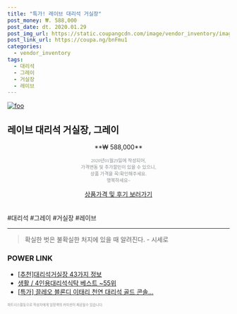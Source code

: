 ```yaml
--- 
title: "특가! 레이브 대리석 거실장" 
post_money: ₩. 588,000 
post_date: dt. 2020.01.29 
post_img_url: https://static.coupangcdn.com/image/vendor_inventory/images/2017/11/06/2/0/6b6f2d4f-c359-4477-84ba-ccfca50e6d81.jpg 
post_link_url: https://coupa.ng/bnFmu1 
categories: 
  - vendor_inventory 
tags: 
  - 대리석 
  - 그레이 
  - 거실장 
  - 레이브 
--- 
```

[![foo](https://static.coupangcdn.com/image/vendor_inventory/images/2017/11/06/2/0/6b6f2d4f-c359-4477-84ba-ccfca50e6d81.jpg)](https://coupa.ng/bnFmu1) 

## 레이브 대리석 거실장, 그레이 
<p style="text-align: center;">**₩ 588,000**</p> 
<p style="text-align: center;"><span style="color: #898c8f; font-family: Georgia,Times,serif; font-size: 0.75em;">2020년01월29일에 작성되어, <br>가격변동 및 추가할인이 있을 수 있으니,<br> 상품 가격을 꼭!확인해주세요.<br>행복하세요~</span> 
</p>	 
<div markdown="0" style="text-align: center;"><a href="https://coupa.ng/bnFmu1" class="btn btn--success">상품가격 및 후기 보러가기</a></div> 
<br><br> 
  #대리석 #그레이 #거실장 #레이브 
<hr> 

> 확실한 벗은 불확실한 처지에 있을 때 알려진다. - 시세로 


### POWER LINK

* <a href="https://blog.naver.com/fasyy4321/221789172964" target="_blank">[추천]대리석거실장 43가지 정보</a>
* <a href="https://blog.naver.com/santokki14/221787083928" target="_blank">생활 / 4인용대리석식탁 베스트 ~55위</a>
* <a href="https://blog.naver.com/sakai111/221789329909" target="_blank">[특가] 끌레오 블론디 이태리 천연 대리석 골드 콘솔...</a>

<span style="color: #898c8f; font-family: Georgia,Times,serif; font-size: 0.55em;">파트너스활동으로 작성자에게 일정액의 커미션이 제공될수 있습니다.</span> 
